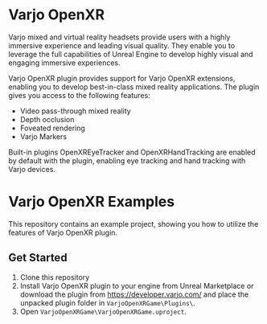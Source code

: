 # Varjo OpenXR
Varjo mixed and virtual reality headsets provide users with a highly immersive experience and leading visual quality. They enable you to leverage the full capabilities of Unreal Engine to develop highly visual and engaging immersive experiences.

Varjo OpenXR plugin provides support for Varjo OpenXR extensions, enabling you to develop best-in-class mixed reality applications. The plugin gives you access to the following features:
* Video pass-through mixed reality
* Depth occlusion
* Foveated rendering
* Varjo Markers

Built-in plugins OpenXREyeTracker and OpenXRHandTracking are enabled by default with the plugin, enabling eye tracking and hand tracking with Varjo devices.


# Varjo OpenXR Examples
This repository contains an example project, showing you how to utilize the features of Varjo OpenXR plugin.

## Get Started
1. Clone this repository
2. Install Varjo OpenXR plugin to your engine from Unreal Marketplace or download the plugin from https://developer.varjo.com/ and place the unpacked plugin folder in `VarjoOpenXRGame\Plugins\`.
3. Open `VarjoOpenXRGame\VarjoOpenXRGame.uproject`.